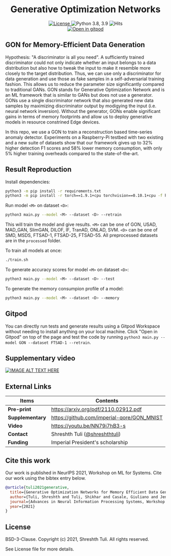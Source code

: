 <h1 align="center">Generative Optimization Networks</h1>

<div align="center">
  <a href="https://github.com/imperial-qore/GON/blob/master/LICENSE">
    <img src="https://img.shields.io/badge/License-BSD%203--Clause-red.svg" alt="License">
  </a>
   <a>
    <img src="https://img.shields.io/badge/python-3.8%20%7C%203.9-blue.svg" alt="Python 3.8, 3.9">
  </a>
   <a>
    <img src="https://hits.seeyoufarm.com/api/count/incr/badge.svg?url=https%3A%2F%2Fgithub.com%2Fimperial-qore%2FGON&count_bg=%23FFC401&title_bg=%23555555&icon=&icon_color=%23E7E7E7&title=hits&edge_flat=false" alt="Hits">
  </a>
 <br>
   <a href="https://gitpod.io/#https://github.com/imperial-qore/GON/">
    <img src="https://gitpod.io/button/open-in-gitpod.svg" alt="Open in gitpod">
  </a>
</div>

## GON for Memory-Efficient Data Generation

Hypothesis: "A discriminator is all you need". A sufficiently trained discriminator could not only indicate whether an input belongs to a data distribution but also how to tweak the input to make it resemble more closely to the target distribution. Thus, we can use only a discriminator for data generation and use those as fake samples in a self-adversarial training fashion. This allows us to reduce the parameter size significantly compared to traditional GANs. GON stands for Generative Optimization Network and is an ML framework that is similar to GANs but does not use a generator. GONs use a single discriminator network that also generated new data samples by maximizing discriminator output by modigying the input (i.e. neural network inversion). Without the generator, GONs enable significant gains in terms of memory footprints and allow us to deploy generative models in resource constrined Edge devices.

In this repo, we use a GON to train a reconstruction based time-series anomaly detector. Experiments on a Raspberry-Pi testbed with two existing and a new suite of datasets show that our framework gives up to 32% higher detection F1 scores and 58% lower memory consumption, with only 5% higher training overheads compared to the state-of-the-art.

## Result Reproduction

Install dependencies:
```bash
python3 -m pip install -r requirements.txt
python3 -m pip install -r torch==1.9.1+cpu torchvision==0.10.1+cpu -f https://download.pytorch.org/whl/torch_stable.html
```

Run model `<M>` on dataset `<D>`:
```bash
python3 main.py --model <M> --dataset <D> --retrain
```
This will train the model and give results. `<M>` can be one of GON, USAD, MAD_GAN, SlimGAN, DILOF, IF, TranAD, ONLAD, SVM. `<D>` can be one of SMD, MSDS, FTSAD-1, FTSAD-25, FTSAD-55. All preprocessed datasets are in the `processed` folder.

To train all models at once:
```bash
./train.sh
```

To generate accuracy scores for model `<M>` on dataset `<D>`:
```bash
python3 main.py --model <M> --dataset <D> --test
```

To generate the memory consumpion profile of a model:
```bash
python3 main.py --model <M> --dataset <D> --memory
```

## Gitpod
You can directly run tests and generate results using a Gitpod Workspace without needing to install anything on your local machine. Click "Open in Gitpod" on top of the page and test the code by running `python3 main.py --model GON --dataset FTSAD-1 --retrain`.

## Supplementary video

[![IMAGE ALT TEXT HERE](https://img.youtube.com/vi/NN79i7hB3-s/0.jpg)](https://www.youtube.com/watch?v=NN79i7hB3-s)

## External Links
| Items | Contents | 
| --- | --- |
| **Pre-print** | https://arxiv.org/pdf/2110.02912.pdf |
| **Supplementary** | https://github.com/imperial-qore/GON_MNIST |
| **Video** | https://youtu.be/NN79i7hB3-s |
| **Contact**| Shreshth Tuli ([@shreshthtuli](https://github.com/shreshthtuli))  |
| **Funding**| Imperial President's scholarship |

## Cite this work
Our work is published in NeurIPS 2021, Workshop on ML for Systems. Cite our work using the bibtex entry below.
```bibtex
@article{tuli2021generative,
  title={Generative Optimization Networks for Memory Efficient Data Generation},
  author={Tuli, Shreshth and Tuli, Shikhar and Casale, Giuliano and Jennings, Nicholas R},
  journal={Advances in Neural Information Processing Systems, Workshop on ML for Systems},
  year={2021}
}

```

## License

BSD-3-Clause. 
Copyright (c) 2021, Shreshth Tuli.
All rights reserved.

See License file for more details.
